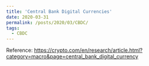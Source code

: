 ```yaml
---
title: 'Central Bank Digital Currencies'
date: 2020-03-31
permalink: /posts/2020/03/CBDC/
tags:
  - CBDC
---
```


Reference: https://crypto.com/en/research/article.html?category=macro&page=central_bank_digital_currency
